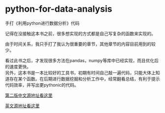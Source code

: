 # python-for-data-analysis
手打《利用python进行数据分析》代码  

记得在没接触这本书之前，很多想实现的方式都是自己写复杂的函数来实现的。  

由于时间关系，我只手打了我认为很重要的章节，其他章节的内容目前用到的较少。  

看过此书之后，才发现很多方法在pandas，numpy等库中已经实现，而且优化后的速度更快。      
另外，这本书是一本比较好的工具书，初期有时间自己敲一遍代码，只能大体上知道存在某个函数。在后期进行数据挖掘和分析工作中，经常翻看总结，有利于提示代码效率，并写出更pythonic的代码。

[第二版中文源地址看这里](https://github.com/BrambleXu/pydata-notebook)

[英文源地址看这里](https://github.com/wesm/pydata-book)
